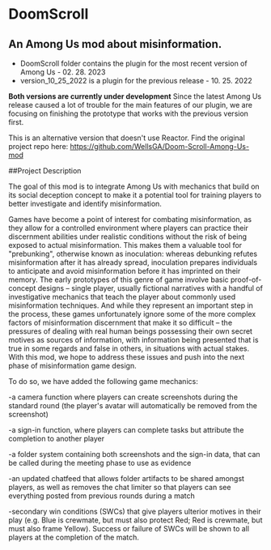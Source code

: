 # DoomScroll
## An Among Us mod about misinformation.

- DoomScroll folder contains the plugin for the most recent version of Among Us - 02. 28. 2023
- version_10_25_2022 is a plugin for the previous release - 10. 25. 2022

__Both versions are currently under development__
Since the latest Among Us release caused a lot of trouble for the main features of our plugin, we are focusing on finishing the prototype that works with the previous version first. 

 
This is an alternative version that doesn't use Reactor.
Find the original project repo here: https://github.com/WellsGA/Doom-Scroll-Among-Us-mod

##Project Description

The goal of this mod is to integrate Among Us with mechanics that build on its social deception concept to make it a potential tool for training players to better investigate and identify misinformation. 

Games have become a point of interest for combating misinformation, as they allow for a controlled environment where players can practice their discernment abilities under realistic conditions without the risk of being exposed to actual misinformation. This makes them a valuable tool for "prebunking", otherwise known as inoculation: whereas debunking refutes misinformation after it has already spread, inoculation prepares individuals to anticipate and avoid misinformation before it has imprinted on their memory. The early prototypes of this genre of game involve basic proof-of-concept designs – single player, usually fictional narratives with a handful of investigative mechanics that teach the player about commonly used misinformation techniques. And while they represent an important step in the process, these games unfortunately ignore some of the more complex factors of misinformation discernment that make it so difficult – the pressures of dealing with real human beings possessing their own secret motives as sources of information, with information being presented that is true in some regards and false in others, in situations with actual stakes. With this mod, we hope to address these issues and push into the next phase of misinformation game design.

To do so, we have added the following game mechanics:

-a camera function where players can create screenshots during the standard round (the player's avatar will automatically be removed from the screenshot)

-a sign-in function, where players can complete tasks but attribute the completion to another player

-a folder system containing both screenshots and the sign-in data, that can be called during the meeting phase to use as evidence

-an updated chatfeed that allows folder artifacts to be shared amongst players, as well as removes the chat limiter so that players can see everything posted from previous rounds during a match

-secondary win conditions (SWCs) that give players ulterior motives in their play (e.g. Blue is crewmate, but must also protect Red; Red is crewmate, but must also frame Yellow). Success or failure of SWCs will be shown to all players at the completion of the match.
